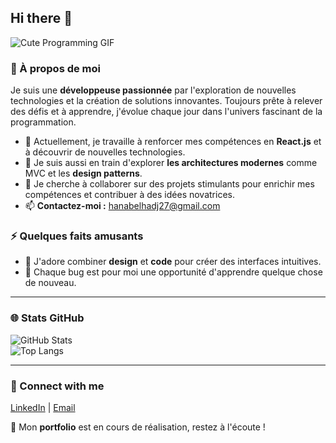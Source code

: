 ## Hi there 👋  

![Cute Programming GIF](https://media.giphy.com/media/qgQUggAC3Pfv687qPC/giphy.gif)  

### 🌟 À propos de moi  
Je suis une **développeuse passionnée** par l'exploration de nouvelles technologies et la création de solutions innovantes. Toujours prête à relever des défis et à apprendre, j'évolue chaque jour dans l'univers fascinant de la programmation.  

- 🔭 Actuellement, je travaille à renforcer mes compétences en **React.js** et à découvrir de nouvelles technologies.  
- 🌱 Je suis aussi en train d'explorer **les architectures modernes** comme MVC et les **design patterns**.  
- 👯 Je cherche à collaborer sur des projets stimulants pour enrichir mes compétences et contribuer à des idées novatrices.  
- 📫 **Contactez-moi :** [hanabelhadj27@gmail.com](mailto:hanabelhadj27@gmail.com)  

### ⚡ Quelques faits amusants  
- 🎨 J'adore combiner **design** et **code** pour créer des interfaces intuitives.  
- 🧩 Chaque bug est pour moi une opportunité d'apprendre quelque chose de nouveau.  

---

### 🌐 Stats GitHub  
![GitHub Stats](https://github-readme-stats.vercel.app/api?username=hana270&show_icons=true&theme=light)  
![Top Langs](https://github-readme-stats.vercel.app/api/top-langs/?username=hana270&layout=compact&theme=light)  

---

### 🤝 Connect with me  
[LinkedIn](https://www.linkedin.com/in/hana-belhadj/) | [Email](mailto:hanabelhadj27@gmail.com)  

🚀 Mon **portfolio** est en cours de réalisation, restez à l'écoute !
